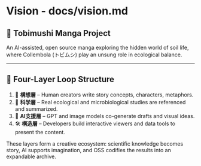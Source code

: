 # Vision - docs/vision.md

## 🌱 Tobimushi Manga Project

An AI-assisted, open source manga exploring the hidden world of soil life, where Collembola (トビムシ) play an unsung role in ecological balance.

---

## 🔁 Four-Layer Loop Structure

1. 🧠 **構想層** – Human creators write story concepts, characters, metaphors.
2. 🧪 **科学層** – Real ecological and microbiological studies are referenced and summarized.
3. 🤖 **AI支援層** – GPT and image models co-generate drafts and visual ideas.
4. 🛠 **構造層** – Developers build interactive viewers and data tools to present the content.

These layers form a creative ecosystem: scientific knowledge becomes story, AI supports imagination, and OSS codifies the results into an expandable archive.
